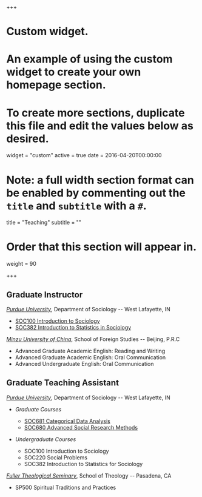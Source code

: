 +++
# Custom widget.
# An example of using the custom widget to create your own homepage section.
# To create more sections, duplicate this file and edit the values below as desired.
widget = "custom"
active = true
date = 2016-04-20T00:00:00

# Note: a full width section format can be enabled by commenting out the `title` and `subtitle` with a `#`.
title = "Teaching"
subtitle = ""

# Order that this section will appear in.
weight = 90

+++

## Graduate Instructor
[_Purdue University_](https://www.cla.purdue.edu/sociology/), Department of Sociology -- West Lafayette, IN

* [SOC100 Introduction to Sociology](files/SOC100_syllabus_SU2019.pdf)
* [SOC382 Introduction to Statistics in Sociology](files/SOC382_syllabus_SU2020.pdf)

[_Minzu University of China_](http://www.muc.edu.cn/), School of Foreign Studies -- Beijing, P.R.C

* Advanced Graduate Academic English: Reading and Writing
* Advanced Graduate Academic English: Oral Communication
* Advanced Undergraduate English: Oral Communication

## Graduate Teaching Assistant
[_Purdue University_](https://www.cla.purdue.edu/sociology/), Department of Sociology -- West Lafayette, IN

* _Graduate Courses_
  * [SOC681 Categorical Data Analysis](https://www.trentonmize.com/teaching/cda)
  * [SOC680 Advanced Social Research Methods](https://cla.purdue.edu/academic/sociology/graduate/phd/courses.html)

* _Undergraduate Courses_
  * SOC100 Introduction to Sociology
  * SOC220 Social Problems
  * SOC382 Introduction to Statistics for Sociology

[_Fuller Theological Seminary_](https://www.fuller.edu/), School of Theology -- Pasadena, CA

  * SP500 Spiritual Traditions and Practices
